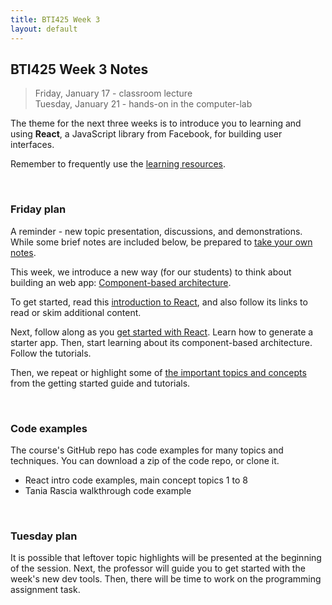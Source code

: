 ```yaml
---
title: BTI425 Week 3
layout: default
---
```


## BTI425 Week 3 Notes

> Friday, January 17 - classroom lecture  
> Tuesday, January 21 - hands-on in the computer-lab 

The theme for the next three weeks is to introduce you to learning and using **React**, a JavaScript library from Facebook, for building user interfaces. 

Remember to frequently use the [learning resources](/resources).

<br>

### Friday plan

A reminder - new topic presentation, discussions, and demonstrations. While some brief notes are included below, be prepared to [take your own notes](/standards#taking-notes-in-class-and-before-class-as-you-prepare). 

This week, we introduce a new way (for our students) to think about building an web app: [Component-based architecture](component-idea). 

To get started, read this [introduction to React](react-intro), and also follow its links to read or skim additional content. 

Next, follow along as you [get started with React](react-get-started). Learn how to generate a starter app. Then, start learning about its component-based architecture. Follow the tutorials. 

Then, we repeat or highlight some of [the important topics and concepts](react-architecture) from the getting started guide and tutorials. 

<br>

### Code examples

The course's GitHub repo has code examples for many topics and techniques. You can download a zip of the code repo, or clone it. 
* React intro code examples, main concept topics 1 to 8
* Tania Rascia walkthrough code example

<br>

### Tuesday plan

It is possible that leftover topic highlights will be presented at the beginning of the session. Next, the professor will guide you to get started with the week's new dev tools. Then, there will be time to work on the programming assignment task. 

<br>
